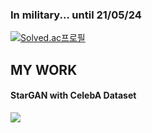 ### In military... until 21/05/24

[![Solved.ac프로필](http://mazassumnida.wtf/api/v2/generate_badge?boj=99edward)](https://solved.ac/99edward)

## MY WORK  
#### StarGAN with CelebA Dataset  
<img src='https://github.com/kimjy99/stargan-celeba/blob/main/images/test3.gif' align='center'/>
